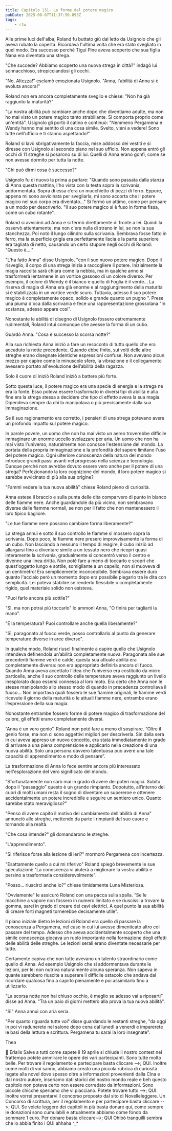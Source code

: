 ```yaml
---
title: Capitolo 131- Le forme del potere magico
pubDate: 2025-08-07T11:37:50.893Z
tags:
    - rtw
---
```







Alle prime luci dell'alba, Roland fu buttato giù dal letto da Usignolo che gli aveva rubato la coperta. Ricordava l'ultima volta che era stato svegliato in quel modo. Era successo perché Tigui Pine aveva scoperto che sua figlia Nana era diventata una strega.


"Che succede? Abbiamo scoperto una nuova strega in città?" indagò lui sonnacchioso, stropicciandosi gli occhi.


"No, Altezza!" esclamò emozionata Usignolo. "Anna, l'abilità di Anna si è evoluta ancora!"


Roland non era ancora completamente sveglio e chiese: "Non ha già raggiunto la maturità?"


"La nostra abilità può cambiare anche dopo che diventiamo adulte, ma non ho mai visto un potere magico tanto strabiliante. Si comporta proprio come un'entità". Usignolo gli portò il catino e continuò: "Nemmeno Pergamena e Wendy hanno mai sentito di una cosa simile. Svelto, vieni a vedere! Sono tutte nell'ufficio e ti stanno aspettando!"


Roland si lavò sbrigativamente la faccia, mise addosso dei vestiti e si diresse con Usignolo al secondo piano nel suo ufficio. Non appena entrò gli occhi di 11 streghe si posarono su di lui. Quelli di Anna erano gonfi, come se non avesse dormito per tutta la notte.


"Chi può dirmi cosa è successo?"


Usignolo fu di nuovo la prima a parlare: "Quando sono passata dalla stanza di Anna questa mattina, l'ho vista con la testa sopra la scrivania, addormentata. Sopra di essa c’era un mucchietto di pezzi di ferro. Eppure, appena mi sono avvicinata per svegliarla, mi sono accorta che il potere magico nel suo corpo era diventato..." Si fermò un attimo, come per pensare a un modo per descriverlo. "Il suo potere magico si è fuso in forma fissa, come un cubo rotante".


Roland si avvicinò ad Anna e si fermò direttamente di fronte a lei. Quindi la osservò attentamente, ma non c'era nulla di strano in lei, se non la sua stanchezza. Poi notò il lungo cilindro sulla scrivania. Sembrava fosse fatto in ferro, ma la superficie grigia era perfettamente liscia e la parte superiore era tagliata di netto, causando un certo stupore negli occhi di Roland: "Questo è.…"


"L'ha fatto Anna" disse Usignolo, "con il suo nuovo potere magico. Dopo il risveglio, il corpo di una strega inizia a raccogliere il potere. Inizialmente la magia raccolta sarà chiara come la nebbia, ma in qualche anno si trasformerà lentamene in un vortice gassoso di un colore diverso. Per esempio, il colore di Wendy è il bianco e quello di Foglia è il verde... La riserva di magia di Anna era già enorme e al raggiungimento della maturità si è stabilizzata in un vortice verde scuro. Tuttavia, adesso il suo potere magico è completamente opaco, solido e grande quanto un pugno ". Prese una piuma d'oca dalla scrivania e fece una rappresentazione grossolana "In sostanza, adesso appare così".


Nonostante le abilità di disegno di Usignolo fossero estremamente rudimentali, Roland intuì comunque che avesse la forma di un cubo.


Guardò Anna. "Cosa è successo la scorsa notte?"


Alla sua richiesta Anna iniziò a fare un resoconto di tutto quello che era accaduto la notte precedente. Quando ebbe finito, sui volti delle altre streghe erano disegnate identiche espressioni confuse. Non avevano alcun mezzo per capire come le minuscole sfere, la vibrazione e il collegamento avessero portato all'evoluzione dell’abilità della ragazza.


Solo il cuore di iniziò Roland iniziò a battere più forte.


Sotto questa luce, il potere magico era una specie di energia e la strega ne era la fonte. Esso poteva essere trasformato in diversi tipi di abilità e alla fine era la strega stessa a decidere che tipo di effetto aveva la sua magia. Dipendeva sempre da chi lo manipolava o più precisamente dalla sua immaginazione.


Se il suo ragionamento era corretto, i pensieri di una strega potevano avere un profondo impatto sul potere magico.


In parole povere, un uomo che non ha mai visto un aereo troverebbe difficile immaginare un enorme uccello svolazzare per aria. Un uomo che non ha mai visto l'universo, naturalmente non conosce l'estensione del mondo. La portata della propria immaginazione e la profondità del sapere limitano l'uso del potere magico. Ogni ulteriore conoscenza della natura del mondo introduce grandi passi avanti nel progresso nella scienza e tecnologia. Dunque perché non avrebbe dovuto essere vero anche per il potere di una strega? Perfezionando la loro cognizione del mondo, il loro potere magico si sarebbe avvicinato di più alla sua origine?


"Fammi vedere la tua nuova abilità" chiese Roland pieno di curiosità.


Anna estese il braccio e sulla punta delle dita comparvero di punto in bianco delle fiamme nere. Anche guardandole da più vicino, non sembravano diverse dalle fiamme normali, se non per il fatto che non mantenessero il loro tipico bagliore.


"Le tue fiamme nere possono cambiare forma liberamente?"


La strega annuì e sotto il suo controllo le fiamme si mossero sopra la scrivania. Dopo poco, le fiamme nere presero improvvisamente la forma di un cubo. Non lasciando a nessuno il tempo di reagire, il cubo iniziò ad allargarsi fino a diventare simile a un tessuto nero che ricoprì quasi interamente la scrivania, gradualmente si concentrò verso il centro e divenne una linea dritta. Non poté fare a meno di toccarlo e scoprì che quest'oggetto lungo e sottile, somigliante a un capello, non si muoveva di un centimetro! Era semplicemente inconcepibile. Sembrava essere duro quanto l'acciaio però un momento dopo era possibile piegarlo tra le dita con semplicità. Lei poteva stabilire se renderlo flessibile o completamente rigido, quel materiale solido non esisteva.


"Puoi farlo ancora più sottile?"


"Sì, ma non potrai più toccarlo" lo ammonì Anna, "O finirà per tagliarti la mano".


"E la temperatura? Puoi controllare anche quella liberamente?"


"Sì, paragonato al fuoco verde, posso controllarlo al punto da generare temperature diverse in aree diverse".


In qualche modo, Roland riuscì finalmente a capire quello che Usignolo intendeva definendola un’abilità completamente nuova. Paragonata alle sue precedenti fiamme verdi e calde, questa sua attuale abilità era completamente diversa: non era appropriato definirla ancora di fuoco. Quando Anna aveva accettato l’idea che l’universo era costituito da micro particelle, anche il suo controllo delle temperature aveva raggiunto un livello inesplorato dopo essersi connessa al loro moto. Era certo che Anna non le stesse manipolando allo stesso modo di quando in precedenza controllava il fuoco… Non importava quali fossero le sue fiamme originali, le fiamme verdi ricevute il giorno della maturità o le attuali fiamme nere, entrambe erano l’espressione della sua magia.


Nonostante entrambe fossero forme di potere magico di trasformazione del calore, gli effetti erano completamente diversi.


“Anna è un vero genio”. Roland non poté fare a meno di sospirare. “Oltre il genio forse, ma non ci sono aggettivi migliori per descriverla. Sin dalla sera in cui aveva appreso un nuovo concetto, era stata immediatamente in grado di arrivare a una piena comprensione e applicarlo nella creazione di una nuova abilità. Solo una persona davvero talentuosa può avere una tale capacità di apprendimento e modo di pensare”. 


La trasformazione di Anna lo fece sentire ancora più interessato nell'esplorazione del vero significato del mondo.


“Sfortunatamente non sarò mai in grado di avere dei poteri magici. Subito dopo il “passaggio” questo è un grande rimpianto. Dopotutto, all’interno dei cuori di molti umani resta il sogno di diventare un supereroe e ottenere accidentalmente un potere incredibile e seguire un sentiero unico. Quanto sarebbe stato meraviglioso?”


"Penso di avere capito il motivo del cambiamento dell'abilità di Anna" annunciò alle streghe, mettendo da parte i rimpianti del suo cuore e tornando alla realtà.


"Che cosa intende?" gli domandarono le streghe.


"L'apprendimento".


"Si riferisce forse alla lezione di ieri?" mormorò Pergamena con incertezza.


"Esattamente quello a cui mi riferivo" Roland spiegò brevemente le sue speculazioni: "La conoscenza vi aiuterà a migliorare la vostra abilità e persino a trasformarla considerevolmente".


"Posso... riuscirci anche io?" chiese timidamente Luna Misteriosa.


"Ovviamente" le assicurò Roland con una pacca sulla spalla. “Se le macchine a vapore non fossero in numero limitato e  se riuscissi a trovare la gomma, sarei in grado di creare dei cavi elettrici. A quel punto la sua abilità di creare forti magneti tornerebbe decisamente utile”.


Il piano iniziale dietro le lezioni di Roland era quello di passare la conoscenza a Pergamena, nel caso in cui lui avesse dimenticato altro col passare del tempo. Adesso che aveva accidentalmente scoperto che una simile conoscenza giocava un ruolo importante nella formazione degli effetti delle abilità delle streghe. Le lezioni serali erano diventate necessarie per tutte.


Certamente capiva che non tutte avevano un talento straordinario come quello di Anna. Ad esempio Usignolo che si addormentava durante le lezioni, per lei non nutriva naturalmente alcuna speranza. Non sapeva in quante sarebbero riuscite a superare il difficile ostacolo che andava dal ricordare qualcosa fino a capirlo pienamente e poi assimilarlo fino a utilizzarlo.


"La scorsa notte non hai chiuso occhio, è meglio se adesso vai a riposarti” disse ad Anna. "Tra un paio di giorni metterò alla prova la tua nuova abilità".


"Sì" Anna annuì con aria seria.


"Per quanto riguarda tutte voi" disse guardando le restanti streghe, "da oggi in poi vi radunerete nel salone dopo cena dal lunedì a venerdì e imparerete le basi della lettura e scrittura. Pergamena tu sarai la loro insegnate".


 


Thea










💬 Erialis Salve a tutti come sapete il 19 aprile si chiude il nostro contest nel frattempo potete ammirare le opere dei vari partecipanti. Sono tutte molto belle. Per trovare il regolamento e partecipare basta cliccare -->; QUI. Inoltre come molti di voi sanno, abbiamo creato una piccola rubrica di curiosità legate alla novel dove spesso oltre a informazioni provenienti dalla Cina e dal nostro autore, inseriamo dati storici del nostro mondo reale e beh questo capitolo non poteva certo non essere corredato da informazioni. Sono piccole chicche speriamo che vi piacciano. Potete trovare tutto -->; QUI. Inoltre vorrei presentarvi il concorso proposto dal sito di Novelleleggere. Un Concorso di scrittura, per il regolamento e per partecipare basta cliccare -->; QUI. Se volete leggere dei capitoli in più basta donare qui, come sempre le donazioni sono cumulabili e attualmente abbiamo come fondo da sommare 1 euro. Per donare basta cliccare-->; QUI  Ohibò tranquilli sembra che io abbia finito i QUI ahhaha ^_*
                                


                                



